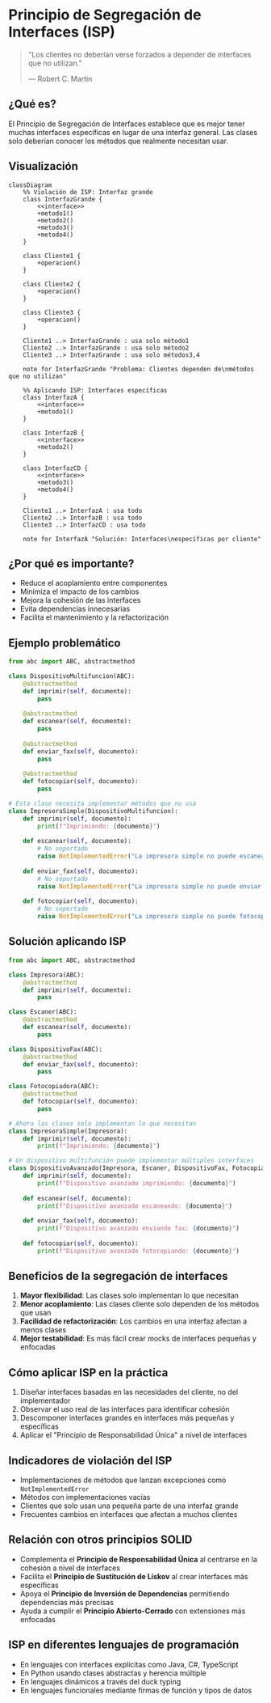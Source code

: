 # Principio de Segregación de Interfaces (ISP)

> "Los clientes no deberían verse forzados a depender de interfaces que no utilizan."
> 
> — Robert C. Martin

## ¿Qué es?

El Principio de Segregación de Interfaces establece que es mejor tener muchas interfaces específicas en lugar de una interfaz general. Las clases solo deberían conocer los métodos que realmente necesitan usar.

## Visualización

```mermaid
classDiagram
    %% Violación de ISP: Interfaz grande
    class InterfazGrande {
        <<interface>>
        +metodo1()
        +metodo2()
        +metodo3()
        +metodo4()
    }
    
    class Cliente1 {
        +operacion()
    }
    
    class Cliente2 {
        +operacion()
    }
    
    class Cliente3 {
        +operacion()
    }
    
    Cliente1 ..> InterfazGrande : usa solo método1
    Cliente2 ..> InterfazGrande : usa solo método2
    Cliente3 ..> InterfazGrande : usa solo métodos3,4
    
    note for InterfazGrande "Problema: Clientes dependen de\nmétodos que no utilizan"
    
    %% Aplicando ISP: Interfaces específicas
    class InterfazA {
        <<interface>>
        +metodo1()
    }
    
    class InterfazB {
        <<interface>>
        +metodo2()
    }
    
    class InterfazCD {
        <<interface>>
        +metodo3()
        +metodo4()
    }
    
    Cliente1 ..> InterfazA : usa todo
    Cliente2 ..> InterfazB : usa todo
    Cliente3 ..> InterfazCD : usa todo
    
    note for InterfazA "Solución: Interfaces\nespecíficas por cliente"
```

## ¿Por qué es importante?

- Reduce el acoplamiento entre componentes
- Minimiza el impacto de los cambios
- Mejora la cohesión de las interfaces
- Evita dependencias innecesarias
- Facilita el mantenimiento y la refactorización

## Ejemplo problemático

```python
from abc import ABC, abstractmethod

class DispositivoMultifuncion(ABC):
    @abstractmethod
    def imprimir(self, documento):
        pass
    
    @abstractmethod
    def escanear(self, documento):
        pass
    
    @abstractmethod
    def enviar_fax(self, documento):
        pass
    
    @abstractmethod
    def fotocopiar(self, documento):
        pass

# Esta clase necesita implementar métodos que no usa
class ImpresoraSimple(DispositivoMultifuncion):
    def imprimir(self, documento):
        print(f"Imprimiendo: {documento}")
    
    def escanear(self, documento):
        # No soportado
        raise NotImplementedError("La impresora simple no puede escanear")
    
    def enviar_fax(self, documento):
        # No soportado
        raise NotImplementedError("La impresora simple no puede enviar fax")
    
    def fotocopiar(self, documento):
        # No soportado
        raise NotImplementedError("La impresora simple no puede fotocopiar")
```

## Solución aplicando ISP

```python
from abc import ABC, abstractmethod

class Impresora(ABC):
    @abstractmethod
    def imprimir(self, documento):
        pass

class Escaner(ABC):
    @abstractmethod
    def escanear(self, documento):
        pass

class DispositivoFax(ABC):
    @abstractmethod
    def enviar_fax(self, documento):
        pass

class Fotocopiadora(ABC):
    @abstractmethod
    def fotocopiar(self, documento):
        pass

# Ahora las clases solo implementan lo que necesitan
class ImpresoraSimple(Impresora):
    def imprimir(self, documento):
        print(f"Imprimiendo: {documento}")

# Un dispositivo multifunción puede implementar múltiples interfaces
class DispositivoAvanzado(Impresora, Escaner, DispositivoFax, Fotocopiadora):
    def imprimir(self, documento):
        print(f"Dispositivo avanzado imprimiendo: {documento}")
    
    def escanear(self, documento):
        print(f"Dispositivo avanzado escaneando: {documento}")
    
    def enviar_fax(self, documento):
        print(f"Dispositivo avanzado enviando fax: {documento}")
    
    def fotocopiar(self, documento):
        print(f"Dispositivo avanzado fotocopiando: {documento}")
```

## Beneficios de la segregación de interfaces

1. **Mayor flexibilidad**: Las clases solo implementan lo que necesitan
2. **Menor acoplamiento**: Las clases cliente solo dependen de los métodos que usan
3. **Facilidad de refactorización**: Los cambios en una interfaz afectan a menos clases
4. **Mejor testabilidad**: Es más fácil crear mocks de interfaces pequeñas y enfocadas

## Cómo aplicar ISP en la práctica

1. Diseñar interfaces basadas en las necesidades del cliente, no del implementador
2. Observar el uso real de las interfaces para identificar cohesión
3. Descomponer interfaces grandes en interfaces más pequeñas y específicas
4. Aplicar el "Principio de Responsabilidad Única" a nivel de interfaces

## Indicadores de violación del ISP

- Implementaciones de métodos que lanzan excepciones como `NotImplementedError`
- Métodos con implementaciones vacías
- Clientes que solo usan una pequeña parte de una interfaz grande
- Frecuentes cambios en interfaces que afectan a muchos clientes

## Relación con otros principios SOLID

- Complementa el **Principio de Responsabilidad Única** al centrarse en la cohesión a nivel de interfaces
- Facilita el **Principio de Sustitución de Liskov** al crear interfaces más específicas
- Apoya el **Principio de Inversión de Dependencias** permitiendo dependencias más precisas
- Ayuda a cumplir el **Principio Abierto-Cerrado** con extensiones más enfocadas

## ISP en diferentes lenguajes de programación

- En lenguajes con interfaces explícitas como Java, C#, TypeScript
- En Python usando clases abstractas y herencia múltiple
- En lenguajes dinámicos a través del duck typing
- En lenguajes funcionales mediante firmas de función y tipos de datos 